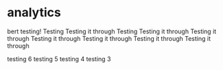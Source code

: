 # analytics
bert testing!
Testing
Testing it through
Testing
Testing it through
Testing it through
Testing it through
Testing it through
Testing it through
Testing it through

testing 6
testing 5
testing 4
testing 3